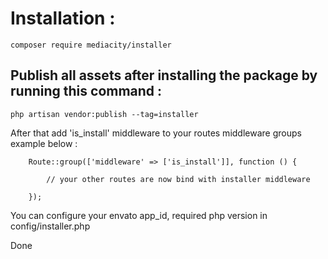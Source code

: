 
# Installation :

```
composer require mediacity/installer
```

## Publish all assets after installing the package by running this command :

```
php artisan vendor:publish --tag=installer
```

After that add 'is_install' middleware to your routes middleware groups example below : 

```
    Route::group(['middleware' => ['is_install']], function () {

        // your other routes are now bind with installer middleware

    });

```

You can configure your envato app_id, required php version in config/installer.php

Done 




